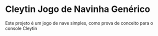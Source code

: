 # Cleytin Jogo de Navinha Genérico

Este projeto é um jogo de nave simples, como prova de conceito para o console Cleytin
